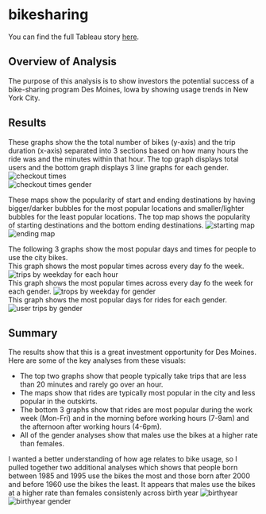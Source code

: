 # bikesharing

You can find the full Tableau story [here](https://public.tableau.com/profile/cailyn.miller#!/vizhome/NYCCitiBikeChallenge_16181884436700/NYCCitiBikeData?publish=yes).

## Overview of Analysis
The purpose of this analysis is to show investors the potential success of a bike-sharing program Des Moines, Iowa by showing usage trends in New York City.

## Results
These graphs show the the total number of bikes (y-axis) and the trip duration (x-axis) separated into 3 sections based on how many hours the ride was and the minutes within that hour. The top graph displays total users and the bottom graph displays 3 line graphs for each gender.
![checkout times](https://github.com/cailynjmiller/bikesharing/blob/main/images/Checkout%20Times%20for%20Users.png)<br/>
![checkout times gender](https://github.com/cailynjmiller/bikesharing/blob/main/images/Checkout%20Times%20by%20Gender.png)<br/>

These maps show the popularity of start and ending destinations by having bigger/darker bubbles for the most popular locations and smaller/lighter bubbles for the least popular locations. The top map shows the popularity of starting destinations and the bottom ending destinations.
![starting map](https://github.com/cailynjmiller/bikesharing/blob/main/images/start%20location%20map.png)<br/>
![ending map](https://github.com/cailynjmiller/bikesharing/blob/main/images/end%20location%20map.png)<br/>

The following 3 graphs show the most popular days and times for people to use the city bikes.<br/>
This graph shows the most popular times across every day fo the week.
![trips by weekday for each hour](https://github.com/cailynjmiller/bikesharing/blob/main/images/Trip%20by%20Weekday%20for%20Each%20Hour.png)<br/>
This graph shows the most popular times across every day fo the week for each gender.
![trops by weekday for gender](https://github.com/cailynjmiller/bikesharing/blob/main/images/trips%20by%20gender.png)<br/>
This graph shows the most popular days for rides for each gender.
![user trips by gender](https://github.com/cailynjmiller/bikesharing/blob/main/images/Users%20Trips%20by%20Gender.png)
## Summary
The results show that this is a great investment opportunity for Des Moines. Here are some of the key analyses from these visuals:
- The top two graphs show that people typically take trips that are less than 20 minutes and rarely go over an hour.
- The maps show that rides are typically most popular in the city and less popular in the outskirts.
- The bottom 3 graphs show that rides are most popular during the work week (Mon-Fri) and in the morning before working hours (7-9am) and the afternoon after working hours (4-6pm).
- All of the gender analyses show that males use the bikes at a higher rate than females.

I wanted a better understanding of how age relates to bike usage, so I pulled together two additional analyses which shows that people born between 1985 and 1995 use the bikes the most and those born after 2000 and before 1960 use the bikes the least. It appears that males use the bikes at a higher rate than females consistenly across birth year
![birthyear](https://github.com/cailynjmiller/bikesharing/blob/main/images/birthyear%20rides.png)
![birthyear gender](https://github.com/cailynjmiller/bikesharing/blob/main/images/birthyear%20rides%20gender.png)

